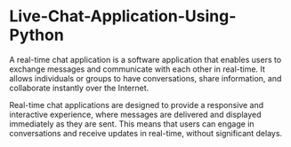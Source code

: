 # Live-Chat-Application-Using-Python
A real-time chat application is a software application that enables users to exchange messages and communicate with each other in real-time. It allows individuals or groups to have conversations, share information, and collaborate instantly over the Internet.

Real-time chat applications are designed to provide a responsive and interactive experience, where messages are delivered and displayed immediately as they are sent. This means that users can engage in conversations and receive updates in real-time, without significant delays.
